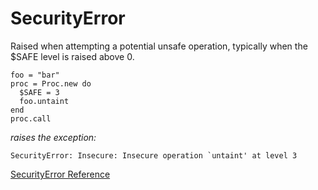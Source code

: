 # SecurityError

Raised when attempting a potential unsafe operation, typically when the $SAFE
level is raised above 0.

    foo = "bar"
    proc = Proc.new do
      $SAFE = 3
      foo.untaint
    end
    proc.call

*raises the exception:*

    SecurityError: Insecure: Insecure operation `untaint' at level 3

[SecurityError Reference](http://ruby-doc.org/core-2.5.0/SecurityError.html)
